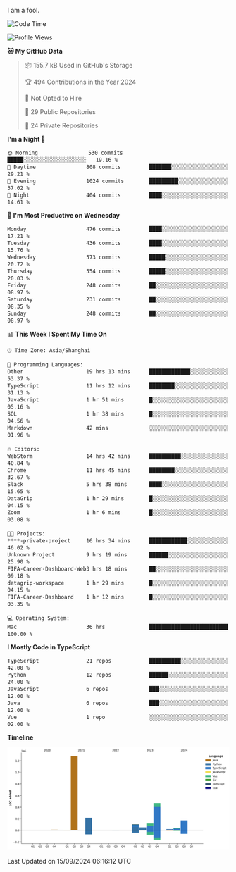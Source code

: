 I am a fool.

<!--START_SECTION:waka-->
![Code Time](http://img.shields.io/badge/Code%20Time-1%2C831%20hrs%201%20min-blue)

![Profile Views](http://img.shields.io/badge/Profile%20Views-1-blue)

**🐱 My GitHub Data** 

> 📦 155.7 kB Used in GitHub's Storage 
 > 
> 🏆 494 Contributions in the Year 2024
 > 
> 🚫 Not Opted to Hire
 > 
> 📜 29 Public Repositories 
 > 
> 🔑 24 Private Repositories 
 > 
**I'm a Night 🦉** 

```text
🌞 Morning                530 commits         █████░░░░░░░░░░░░░░░░░░░░   19.16 % 
🌆 Daytime                808 commits         ███████░░░░░░░░░░░░░░░░░░   29.21 % 
🌃 Evening                1024 commits        █████████░░░░░░░░░░░░░░░░   37.02 % 
🌙 Night                  404 commits         ████░░░░░░░░░░░░░░░░░░░░░   14.61 % 
```
📅 **I'm Most Productive on Wednesday** 

```text
Monday                   476 commits         ████░░░░░░░░░░░░░░░░░░░░░   17.21 % 
Tuesday                  436 commits         ████░░░░░░░░░░░░░░░░░░░░░   15.76 % 
Wednesday                573 commits         █████░░░░░░░░░░░░░░░░░░░░   20.72 % 
Thursday                 554 commits         █████░░░░░░░░░░░░░░░░░░░░   20.03 % 
Friday                   248 commits         ██░░░░░░░░░░░░░░░░░░░░░░░   08.97 % 
Saturday                 231 commits         ██░░░░░░░░░░░░░░░░░░░░░░░   08.35 % 
Sunday                   248 commits         ██░░░░░░░░░░░░░░░░░░░░░░░   08.97 % 
```


📊 **This Week I Spent My Time On** 

```text
🕑︎ Time Zone: Asia/Shanghai

💬 Programming Languages: 
Other                    19 hrs 13 mins      █████████████░░░░░░░░░░░░   53.37 % 
TypeScript               11 hrs 12 mins      ████████░░░░░░░░░░░░░░░░░   31.13 % 
JavaScript               1 hr 51 mins        █░░░░░░░░░░░░░░░░░░░░░░░░   05.16 % 
SQL                      1 hr 38 mins        █░░░░░░░░░░░░░░░░░░░░░░░░   04.56 % 
Markdown                 42 mins             ░░░░░░░░░░░░░░░░░░░░░░░░░   01.96 % 

🔥 Editors: 
WebStorm                 14 hrs 42 mins      ██████████░░░░░░░░░░░░░░░   40.84 % 
Chrome                   11 hrs 45 mins      ████████░░░░░░░░░░░░░░░░░   32.67 % 
Slack                    5 hrs 38 mins       ████░░░░░░░░░░░░░░░░░░░░░   15.65 % 
DataGrip                 1 hr 29 mins        █░░░░░░░░░░░░░░░░░░░░░░░░   04.15 % 
Zoom                     1 hr 6 mins         █░░░░░░░░░░░░░░░░░░░░░░░░   03.08 % 

🐱‍💻 Projects: 
****-private-project     16 hrs 34 mins      ████████████░░░░░░░░░░░░░   46.02 % 
Unknown Project          9 hrs 19 mins       ██████░░░░░░░░░░░░░░░░░░░   25.90 % 
FIFA-Career-Dashboard-Web3 hrs 18 mins       ██░░░░░░░░░░░░░░░░░░░░░░░   09.18 % 
datagrip-workspace       1 hr 29 mins        █░░░░░░░░░░░░░░░░░░░░░░░░   04.15 % 
FIFA-Career-Dashboard    1 hr 12 mins        █░░░░░░░░░░░░░░░░░░░░░░░░   03.35 % 

💻 Operating System: 
Mac                      36 hrs              █████████████████████████   100.00 % 
```

**I Mostly Code in TypeScript** 

```text
TypeScript               21 repos            ██████████░░░░░░░░░░░░░░░   42.00 % 
Python                   12 repos            ██████░░░░░░░░░░░░░░░░░░░   24.00 % 
JavaScript               6 repos             ███░░░░░░░░░░░░░░░░░░░░░░   12.00 % 
Java                     6 repos             ███░░░░░░░░░░░░░░░░░░░░░░   12.00 % 
Vue                      1 repo              ░░░░░░░░░░░░░░░░░░░░░░░░░   02.00 % 
```



**Timeline**

![Lines of Code chart](https://raw.githubusercontent.com/VeejaLiu/VeejaLiu/master/assets/bar_graph.png)


 Last Updated on 15/09/2024 06:16:12 UTC
<!--END_SECTION:waka-->
